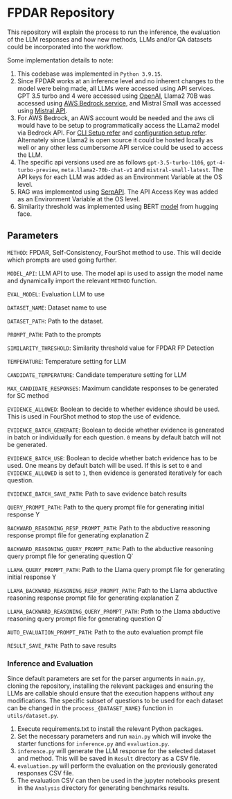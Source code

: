 # FPDAR Repository

This repository will explain the process to run the inference, the evaluation of the LLM responses and how new methods, LLMs and/or QA datasets could be incorporated into the workflow.

Some implementation details to note:

1. This codebase was implemented in `Python 3.9.15`.
2. Since FPDAR works at an inference level and no inherent changes to the model were being made, all LLMs were accessed using API services. GPT 3.5 turbo and 4 were accessed using
   [OpenAI](https://platform.openai.com/docs/models), Llama2 70B was accessed using [AWS Bedrock service](https://aws.amazon.com/bedrock/), and Mistral Small was accessed using [Mistral API](https://docs.mistral.ai/getting-started/models/).
3. For AWS Bedrock, an AWS account would be needed and the aws cli would have to be setup to programmatically access the LLama2 model via Bedrock API. For [CLI Setup refer](https://docs.aws.amazon.com/cli/latest/userguide/getting-started-install.html) and [configuration setup refer](https://docs.aws.amazon.com/cli/latest/userguide/getting-started-quickstart.html). Alternately since Llama2 is open source it could be hosted locally as well or any other less cumbersome API service could be used to access the LLM.
4. The specific api versions used are as follows `gpt-3.5-turbo-1106`, `gpt-4-turbo-preview`, `meta.llama2-70b-chat-v1` and `mistral-small-latest`. The API keys for each LLM was added as an Environment Variable at the OS level.
5. RAG was implemented using [SerpAPI](https://serpapi.com/search-api). The API Access Key was added as an Environment Variable at the OS level.
6. Similarity threshold was implemented using BERT [model](https://huggingface.co/sentence-transformers/bert-base-nli-mean-tokens) from hugging face.

## Parameters

`METHOD`: FPDAR, Self-Consistency, FourShot method to use. This will decide which prompts are used going further.

`MODEL_API`: LLM API to use. The model api is used to assign the model name and dynamically import the relevant `METHOD` function.

`EVAL_MODEL`: Evaluation LLM to use

`DATASET_NAME`: Dataset name to use

`DATASET_PATH`: Path to the dataset. 

`PROMPT_PATH`: Path to the prompts

`SIMILARITY_THRESHOLD`: Similarity threshold value for FPDAR FP Detection

`TEMPERATURE`: Temperature setting for LLM

`CANDIDATE_TEMPERATURE`: Candidate temperature setting for LLM

`MAX_CANDIDATE_RESPONSES`: Maximum candidate responses to be generated for SC method

`EVIDENCE_ALLOWED`: Boolean to decide to whether evidence should be used. This is used in FourShot method to stop the use of evidence.

`EVIDENCE_BATCH_GENERATE`: Boolean to decide whether evidence is generated in batch or individually for each question. `0` means by default batch will not be generated.

`EVIDENCE_BATCH_USE`: Boolean to decide whether batch evidence has to be used. One means by default batch will be used. If this is set to `0` and `EVIDENCE_ALLOWED` is set to `1`, then evidence is generated iteratively for each question.

`EVIDENCE_BATCH_SAVE_PATH`: Path to save evidence batch results

`QUERY_PROMPT_PATH`: Path to the query prompt file for generating initial response Y

`BACKWARD_REASONING_RESP_PROMPT_PATH`: Path to the abductive reasoning response prompt file for generating explanation Z

`BACKWARD_REASONING_QUERY_PROMPT_PATH`: Path to the abductive reasoning query prompt file for generating question Q`

`LLAMA_QUERY_PROMPT_PATH`: Path to the Llama query prompt file for generating initial response Y

`LLAMA_BACKWARD_REASONING_RESP_PROMPT_PATH`: Path to the Llama abductive reasoning response prompt file for generating explanation Z

`LLAMA_BACKWARD_REASONING_QUERY_PROMPT_PATH`: Path to the Llama abductive reasoning query prompt file for generating question Q`

`AUTO_EVALUATION_PROMPT_PATH`: Path to the auto evaluation prompt file

`RESULT_SAVE_PATH`: Path to save results


### Inference and Evaluation

Since default parameters are set for the parser arguments in `main.py`, cloning the repository, installing the relevant packages and ensuring the LLMs are callable should ensure that the execution happens without any modifications. The specific subset of questions to be used for each dataset can be changed in the `process_{DATASET_NAME}` function in `utils/dataset.py`.

1. Execute requirements.txt to install the relevant Python packages.
2. Set the necessary parameters and run `main.py` which will invoke the starter functions for `inference.py` and `evaluation.py`.
3. `inference.py` will generate the LLM response for the selected dataset and method. This will be saved in `Result` directory as a CSV file.
4. `evaluation.py` will perform the evaluation on the previously generated responses CSV file.
5. The evaluation CSV can then be used in the jupyter notebooks present in the `Analysis` directory for generating benchmarks results.

